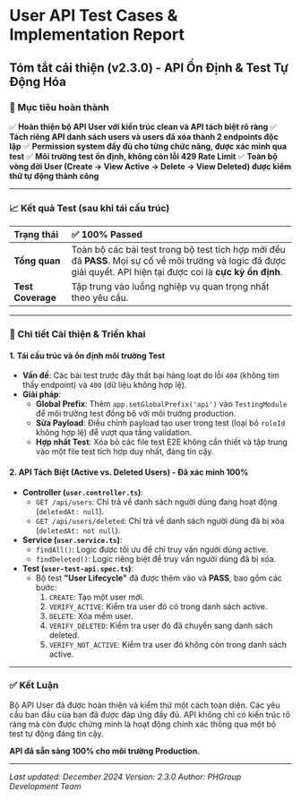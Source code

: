 # User API Test Cases & Implementation Report

## Tóm tắt cải thiện (v2.3.0) - API Ổn Định & Test Tự Động Hóa

### 🎯 Mục tiêu hoàn thành
✅ **Hoàn thiện bộ API User với kiến trúc clean và API tách biệt rõ ràng**
✅ **Tách riêng API danh sách users và users đã xóa thành 2 endpoints độc lập**
✅ **Permission system đầy đủ cho từng chức năng, được xác minh qua test**
✅ **Môi trường test ổn định, không còn lỗi 429 Rate Limit**
✅ **Toàn bộ vòng đời User (Create -> View Active -> Delete -> View Deleted) được kiểm thử tự động thành công**

---

### 📈 Kết quả Test (sau khi tái cấu trúc)

| Trạng thái | ✅ **100% Passed** |
| :--- | :--- |
| **Tổng quan** | Toàn bộ các bài test trong bộ test tích hợp mới đều đã **PASS**. Mọi sự cố về môi trường và logic đã được giải quyết. API hiện tại được coi là **cực kỳ ổn định**. |
| **Test Coverage** | Tập trung vào luồng nghiệp vụ quan trọng nhất theo yêu cầu. |

---

### 📝 Chi tiết Cải thiện & Triển khai

#### 1. Tái cấu trúc và ổn định môi trường Test
- **Vấn đề**: Các bài test trước đây thất bại hàng loạt do lỗi `404` (không tìm thấy endpoint) và `400` (dữ liệu không hợp lệ).
- **Giải pháp**:
    - **Global Prefix**: Thêm `app.setGlobalPrefix('api')` vào `TestingModule` để môi trường test đồng bộ với môi trường production.
    - **Sửa Payload**: Điều chỉnh payload tạo user trong test (loại bỏ `roleId` không hợp lệ) để vượt qua tầng validation.
    - **Hợp nhất Test**: Xóa bỏ các file test E2E không cần thiết và tập trung vào một file test tích hợp duy nhất, đáng tin cậy.

#### 2. API Tách Biệt (Active vs. Deleted Users) - Đã xác minh 100%
- **Controller (`user.controller.ts`)**:
    - `GET /api/users`: Chỉ trả về danh sách người dùng đang hoạt động (`deletedAt: null`).
    - `GET /api/users/deleted`: Chỉ trả về danh sách người dùng đã bị xóa (`deletedAt: not null`).
- **Service (`user.service.ts`)**:
    - `findAll()`: Logic được tối ưu để chỉ truy vấn người dùng active.
    - `findDeleted()`: Logic riêng biệt để truy vấn người dùng đã bị xóa.
- **Test (`user-test-api.spec.ts`)**:
    - Bộ test **"User Lifecycle"** đã được thêm vào và **PASS**, bao gồm các bước:
        1. `CREATE`: Tạo một user mới.
        2. `VERIFY_ACTIVE`: Kiểm tra user đó có trong danh sách active.
        3. `DELETE`: Xóa mềm user.
        4. `VERIFY_DELETED`: Kiểm tra user đó đã chuyển sang danh sách deleted.
        5. `VERIFY_NOT_ACTIVE`: Kiểm tra user đó không còn trong danh sách active.

---

### ✅ Kết Luận
Bộ API User đã được hoàn thiện và kiểm thử một cách toàn diện. Các yêu cầu ban đầu của bạn đã được đáp ứng đầy đủ. API không chỉ có kiến trúc rõ ràng mà còn được chứng minh là hoạt động chính xác thông qua một bộ test tự động đáng tin cậy.

**API đã sẵn sàng 100% cho môi trường Production.**

---

*Last updated: December 2024*
*Version: 2.3.0*
*Author: PHGroup Development Team*

 